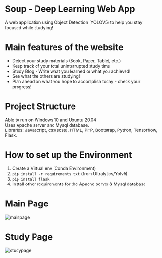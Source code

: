 # Soup - Deep Learning Web App
A web application using Object Detection (YOLOV5) to help you stay focused while studying!

# Main features of the website
* Detect your study materials (Book, Paper, Tablet, etc.)
* Keep track of your total uninterrupted study time
* Study Blog - Write what you learned or what you achieved!
* See what the others are studying!
* Plan ahead on what you hope to accomplish today - check your progress!

# Project Structure
Able to run on Windows 10 and Ubuntu 20.04\
Uses Apache server and Mysql database.\
Libraries: Javascript, css(scss), HTML, PHP, Bootstrap, Python, Tensorflow, Flask.

# How to set up the Environment
1) Create a Virtual env (Conda Environment)
2) ```pip install -r requirements.txt``` (from Ultralytics/Yolv5)
3) ```pip install flask```
4) Install other requirements for the Apache server & Mysql database

# Main Page
![mainpage](https://user-images.githubusercontent.com/77472171/236134282-adf91287-2b43-4849-b25d-912f3a1aa0b9.png)

# Study Page
![studypage](https://user-images.githubusercontent.com/77472171/236134310-9e1119fe-b174-4c87-9189-22a63fec8bc3.png)

